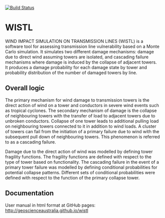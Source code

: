 [![Build Status](https://travis-ci.com/GeoscienceAustralia/wistl.svg?token=r6qYcaeJV4Tb19SjCSya&branch=master)](https://travis-ci.com/GeoscienceAustralia/wistl)

# WISTL

WIND IMPACT SIMULATION ON TRANSMISSION LINES (WISTL) is a software tool for assessing transmission line vulnerability based on a Monte Carlo simulation. It simulates two different damage mechanisms: damage due to direct wind assuming towers are isolated, and cascading failure mechanisms where damage is induced by the collapse of adjacent towers. It produces a damage probability for each damage state by tower and probability distribution of the number of damaged towers by line.

## Overall logic

The primary mechanism for wind damage to transmission towers is the direct action of wind on a tower and conductors in severe wind events such as tropical cyclones. The secondary mechanism of damage is the collapse of neighbouring towers with the transfer of load to adjacent towers due to unbroken conductors. Collapse of one tower leads to additional pulling load on neighbouring towers connected to it in addition to wind loads. A cluster of towers can fail from the initiation of a primary failure due to wind with the subsequent pull down of neighbouring towers. This phenomenon is referred to as a cascading failure.

Damage due to the direct action of wind was modelled by defining tower fragility functions. The fragility functions are defined with respect to the type of tower based on functionality. The cascading failure in the event of a primary tower failure was modelled by defining conditional probabilities for potential collapse patterns. Different sets of conditional probabilities were defined with respect to the function of the primary collapse tower.

## Documentation

User manual in html format at GitHub pages: http://geoscienceaustralia.github.io/wistl 

